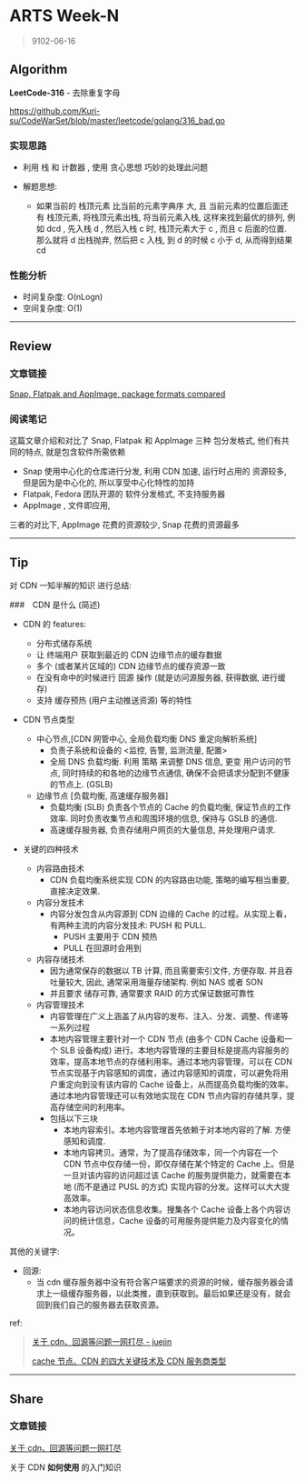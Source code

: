 # ARTS Week-N

> 9102-06-16

## Algorithm
**LeetCode-316** - 去除重复字母

https://github.com/Kuri-su/CodeWarSet/blob/master/leetcode/golang/316_bad.go

### 实现思路

* 利用 栈 和 计数器 , 使用 贪心思想 巧妙的处理此问题

* 解题思想:
    * 如果当前的 栈顶元素 比当前的元素字典序 大, 且 当前元素的位置后面还有 栈顶元素, 将栈顶元素出栈, 将当前元素入栈, 这样来找到最优的排列, 例如 dcd , 先入栈 d , 然后入栈 c 时, 栈顶元素大于 c , 而且 c 后面的位置. 那么就将 d 出栈抛弃, 然后把 c 入栈, 到 d 的时候 c 小于 d, 从而得到结果 cd

### 性能分析

* 时间复杂度: O(nLogn)
* 空间复杂度: O(1)

----

## Review

### 文章链接

[Snap, Flatpak and AppImage, package formats compared](https://www.zcfy.cc/original/snap-flatpak-and-appimage-package-formats-compared)

### 阅读笔记

这篇文章介绍和对比了 Snap, Flatpak 和 AppImage 三种 包分发格式, 他们有共同的特点, 就是包含软件所需依赖

* Snap 使用中心化的仓库进行分发, 利用 CDN 加速, 运行时占用的 资源较多, 但是因为是中心化的, 所以享受中心化特性的加持
* Flatpak, Fedora 团队开源的 软件分发格式, 不支持服务器
* AppImage , 文件即应用,

三者的对比下, AppImage 花费的资源较少, Snap 花费的资源最多

----

## Tip

对 CDN 一知半解的知识 进行总结:

###　CDN 是什么 (简述)

* CDN 的 features:
    * 分布式储存系统
    * 让 终端用户 获取到最近的 CDN 边缘节点的缓存数据
    * 多个 (或者某片区域的) CDN 边缘节点的缓存资源一致
    * 在没有命中的时候进行 回源 操作 (就是访问源服务器, 获得数据, 进行缓存)
    * 支持 缓存预热 (用户主动推送资源) 等的特性
* CDN 节点类型
    * 中心节点,[CDN 网管中心, 全局负载均衡 DNS 重定向解析系统]
        * 负责子系统和设备的 <监控, 告警, 监测流量, 配置>
        * 全局 DNS 负载均衡. 利用 策略 来调整 DNS 信息, 更变 用户访问的节点, 同时持续的和各地的边缘节点通信, 确保不会把请求分配到不健康的节点上. (GSLB)
    * 边缘节点 [负载均衡, 高速缓存服务器]
        * 负载均衡 (SLB) 负责各个节点的 Cache 的负载均衡, 保证节点的工作效率. 同时负责收集节点和周围环境的信息, 保持与 GSLB 的通信.
        * 高速缓存服务器, 负责存储用户网页的大量信息, 并处理用户请求.

* 关键的四种技术
    * 内容路由技术
        * CDN 负载均衡系统实现 CDN 的内容路由功能, 策略的编写相当重要, 直接决定效果.
    * 内容分发技术
        * 内容分发包含从内容源到 CDN 边缘的 Cache 的过程。从实现上看，有两种主流的内容分发技术: PUSH 和 PULL.
            * PUSH 主要用于 CDN 预热
            * PULL 在回源时会用到
    * 内容存储技术
        * 因为通常保存的数据以 TB 计算, 而且需要索引文件, 方便存取. 并且吞吐量较大, 因此, 通常采用海量存储架构. 例如 NAS 或者 SON
        * 并且要求 储存可靠, 通常要求 RAID 的方式保证数据可靠性
    * 内容管理技术
        * 内容管理在广义上涵盖了从内容的发布、注入、分发、调整、传递等一系列过程
        * 本地内容管理主要针对一个 CDN 节点 (由多个 CDN Cache 设备和一个 SLB 设备构成) 进行。本地内容管理的主要目标是提高内容服务的效率，提高本地节点的存储利用率。通过本地内容管理，可以在 CDN 节点实现基于内容感知的调度，通过内容感知的调度，可以避免将用户重定向到没有该内容的 Cache 设备上，从而提高负载均衡的效率。通过本地内容管理还可以有效地实现在 CDN 节点内容的存储共享，提高存储空间的利用率。
        * 包括以下三块
            * 本地内容索引。本地内容管理首先依赖于对本地内容的了解. 方便感知和调度.
            * 本地内容拷贝。通常，为了提高存储效率，同一个内容在一个 CDN 节点中仅存储一份，即仅存储在某个特定的 Cache 上。但是一旦对该内容的访问超过该 Cache 的服务提供能力，就需要在本地 (而不是通过 PUSL 的方式) 实现内容的分发。这样可以大大提高效率。
            * 本地内容访问状态信息收集。搜集各个 Cache 设备上各个内容访问的统计信息，Cache 设备的可用服务提供能力及内容变化的情况。

其他的关键字:

* 回源:
    * 当 cdn 缓存服务器中没有符合客户端要求的资源的时候，缓存服务器会请求上一级缓存服务器，以此类推，直到获取到。最后如果还是没有，就会回到我们自己的服务器去获取资源。

ref:
> [关于 cdn、回源等问题一网打尽 - juejin](https://juejin.im/post/5af46498f265da0b8d41f6a3)
>
> [cache 节点、CDN 的四大关键技术及 CDN 服务商类型](https://blog.csdn.net/ikscher/article/details/6877854)

----

## Share

### 文章链接

[关于 cdn、回源等问题一网打尽](https://juejin.im/post/5af46498f265da0b8d41f6a3)

关于 CDN **如何使用** 的入门知识